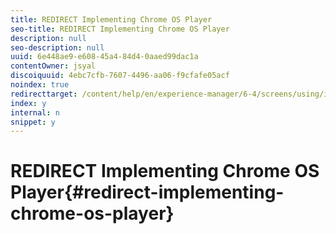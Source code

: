 ```yaml
---
title: REDIRECT Implementing Chrome OS Player
seo-title: REDIRECT Implementing Chrome OS Player
description: null
seo-description: null
uuid: 6e448ae9-e608-45a4-84d4-0aaed99dac1a
contentOwner: jsyal
discoiquuid: 4ebc7cfb-7607-4496-aa06-f9cfafe05acf
noindex: true
redirecttarget: /content/help/en/experience-manager/6-4/screens/using/implementing-chrome-os-player
index: y
internal: n
snippet: y
---
```


# REDIRECT Implementing Chrome OS Player{#redirect-implementing-chrome-os-player}

